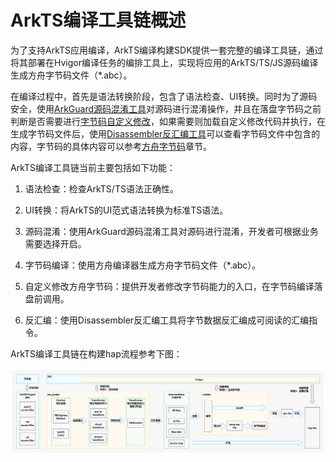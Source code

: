 # ArkTS编译工具链概述

为了支持ArkTS应用编译，ArkTS编译构建SDK提供一套完整的编译工具链，通过将其部署在Hvigor编译任务的编排工具上，实现将应用的ArkTS/TS/JS源码编译生成方舟字节码文件（\*.abc）。

在编译过程中，首先是语法转换阶段，包含了语法检查、UI转换。同时为了源码安全，使用[ArkGuard源码混淆工具](source-obfuscation.md)对源码进行混淆操作，并且在落盘字节码之前判断是否需要进行[字节码自定义修改](customize-bytecode-during-compilation.md)，如果需要则加载自定义修改代码并执行，在生成字节码文件后，使用[Disassembler反汇编工具](tool-disassembler.md)可以查看字节码文件中包含的内容，字节码的具体内容可以参考[方舟字节码](arkts-bytecode-overview.md)章节。

ArkTS编译工具链当前主要包括如下功能：

1. 语法检查：检查ArkTS/TS语法正确性。

2. UI转换：将ArkTS的UI范式语法转换为标准TS语法。

3. 源码混淆：使用ArkGuard源码混淆工具对源码进行混淆，开发者可根据业务需要选择开启。

4. 字节码编译：使用方舟编译器生成方舟字节码文件（\*.abc）。

5. 自定义修改方舟字节码：提供开发者修改字节码能力的入口，在字节码编译落盘前调用。

6. 反汇编：使用Disassembler反汇编工具将字节数据反汇编成可阅读的汇编指令。

ArkTS编译工具链在构建hap流程参考下图：

![compilation-tool-overview](figures/compilation-tool-overview.png)

